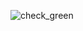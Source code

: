 ![check_green](https://user-images.githubusercontent.com/17452975/43476267-c9c1ab5c-9515-11e8-8df7-afe085763527.png)
